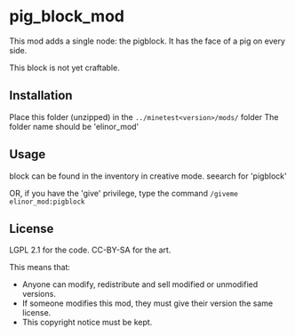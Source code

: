 # pig_block_mod

This mod adds a single node: the pigblock.
It has the face of a pig on every side.

This block is not yet craftable.

## Installation
Place this folder (unzipped) in the `../minetest<version>/mods/` folder
The folder name should be 'elinor_mod'
  
## Usage
block can be found in the inventory in creative mode. seearch for 'pigblock'

OR, if you have the 'give' privilege, type the command `/giveme elinor_mod:pigblock`


## License
LGPL 2.1 for the code.
CC-BY-SA  for the art.

This means that:
* Anyone can modify, redistribute and sell modified or unmodified versions.
* If someone modifies this mod, they must give their version the same license.
* This copyright notice must be kept.
